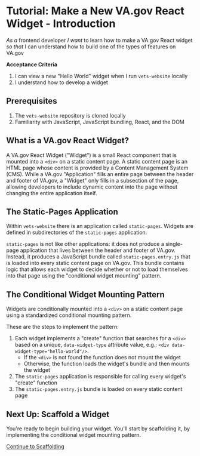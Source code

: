 #   Tutorial: Make a New VA.gov React Widget - Introduction

*As a* frontend developer
*I want* to learn how to make a VA.gov React widget
*so that* I can understand how to build one of the types of features on VA.gov

**Acceptance Criteria**

1.  I can view a new "Hello World" widget when I run `vets-website` locally
1.  I understand how to develop a widget

##  Prerequisites

1.  The `vets-website` repository is cloned locally
1.  Familiarity with JavaScript, JavaScript bundling, React, and the DOM

##  What is a VA.gov React Widget?

A VA.gov React Widget ("Widget") is a small React component that is mounted into a `<div>` on a static content page. A static content page is an HTML page whose content is provided by a Content Management System (CMS). While a VA.gov "Application" fills an entire page between the header and footer of VA.gov, a "Widget" only fills in a subsection of the page, allowing developers to include dynamic content into the page without changing the entire application itself.

##  The Static-Pages Application

Within `vets-website` there is an application called `static-pages`. Widgets are defined in subdirectories of the `static-pages` application.

`static-pages` is not like other applications: it does not produce a single-page application that lives between the header and footer of VA.gov. Instead, it produces a JavaScript bundle called `static-pages.entry.js` that is loaded into every static content page on VA.gov. This bundle contains logic that allows each widget to decide whether or not to load themselves into that page using the "conditional widget mounting" pattern.

##  The Conditional Widget Mounting Pattern

Widgets are conditionally mounted into a `<div>` on a static content page using a standardized conditional mounting pattern.

These are the steps to implement the pattern:

1.  Each widget implements a "create" function that searches for a `<div>` based on a unique, `data-widget-type` attribute value, e.g.: `<div data-widget-type="hello-world"/>`.
    *  If the `<div>` is not found the function does not mount the widget
    *  Otherwise, the function loads the widget's bundle and then mounts the widget
1.  The `static-pages` application is responsible for calling every widget's "create" function
1.  The `static-pages.entry.js` bundle is loaded on every static content page

##  Next Up: Scaffold a Widget

You're ready to begin building your widget. You'll start by scaffolding it, by implementing the conditional widget mounting pattern.

[Continue to Scaffolding](./SCAFFOLDING.md)
